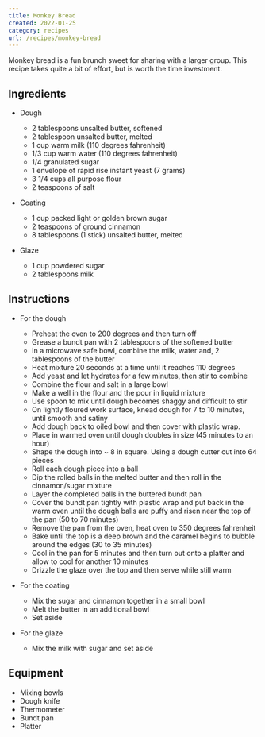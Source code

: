 ```yaml
---
title: Monkey Bread
created: 2022-01-25
category: recipes
url: /recipes/monkey-bread
---
```


Monkey bread is a fun brunch sweet for sharing with a larger group. This recipe takes quite a bit of effort, but is worth the time investment.

## Ingredients

- Dough
    - 2 tablespoons unsalted butter, softened
    - 2 tablespoon unsalted butter, melted
    - 1 cup warm milk (110 degrees fahrenheit)
    - 1/3 cup warm water (110 degrees fahrenheit)
    - 1/4 granulated sugar
    - 1 envelope of rapid rise instant yeast (7 grams)
    - 3 1/4 cups all purpose flour
    - 2 teaspoons of salt

- Coating
    - 1 cup packed light or golden brown sugar
    - 2 teaspoons of ground cinnamon
    - 8 tablespoons (1 stick) unsalted butter, melted

- Glaze
    - 1 cup powdered sugar
    - 2 tablespoons milk


## Instructions

- For the dough
    - Preheat the oven to 200 degrees and then turn off
    - Grease a bundt pan with 2 tablespoons of the softened butter
    - In a microwave safe bowl, combine the milk, water and, 2 tablespoons of the butter
    - Heat mixture 20 seconds at a time until it reaches 110 degrees
    - Add yeast and let hydrates for a few minutes, then stir to combine
    - Combine the flour and salt in a large bowl
    - Make a well in the flour and the pour in liquid mixture
    - Use spoon to mix until dough becomes shaggy and difficult to stir
    - On lightly floured work surface, knead dough for 7 to 10 minutes, until smooth and satiny
    - Add dough back to oiled bowl and then cover with plastic wrap. 
    - Place in warmed oven until dough doubles in size (45 minutes to an hour)
    - Shape the dough into ~ 8 in square. Using a dough cutter cut into 64 pieces
    - Roll each dough piece into a ball
    - Dip the rolled balls in the melted butter and then roll in the cinnamon/sugar mixture
    - Layer the completed balls in the buttered bundt pan
    - Cover the bundt pan tightly with plastic wrap and put back in the warm oven until the dough balls are puffy and risen near the top of the pan (50 to 70 minutes)
    - Remove the pan from the oven, heat oven to 350 degrees fahrenheit
    - Bake until the top is a deep brown and the caramel begins to bubble around the edges (30 to 35 minutes)
    - Cool in the pan for 5 minutes and then turn out onto a platter and allow to cool for another 10 minutes
    - Drizzle the glaze over the top and then serve while still warm

- For the coating
    - Mix the sugar and cinnamon together in a small bowl
    - Melt the butter in an additional bowl
    - Set aside

- For the glaze
    - Mix the milk with sugar and set aside

## Equipment

- Mixing bowls
- Dough knife
- Thermometer
- Bundt pan
- Platter
